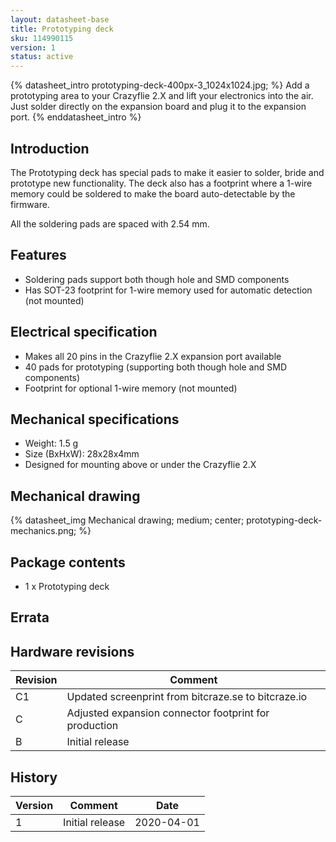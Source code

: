 ```yaml
---
layout: datasheet-base
title: Prototyping deck
sku: 114990115
version: 1
status: active
---
```


{% datasheet_intro prototyping-deck-400px-3_1024x1024.jpg; %}
Add a prototyping area to your Crazyflie 2.X and lift your electronics into the air.
Just solder directly on the expansion board and plug it to the expansion port.
{% enddatasheet_intro %}

## Introduction

The Prototyping deck has special pads to make it easier to solder, bride and prototype new
functionality. The deck also has a footprint
where a 1-wire memory could be soldered to make the board auto-detectable by the firmware.

All the soldering pads are spaced with 2.54 mm.

## Features

* Soldering pads support both though hole and SMD components
* Has SOT-23 footprint for 1-wire memory used for automatic detection (not mounted)

## Electrical specification

* Makes all 20 pins in the Crazyflie 2.X expansion port available
* 40 pads for prototyping (supporting both though hole and SMD components)
* Footprint for optional 1-wire memory (not mounted)

## Mechanical specifications

* Weight: 1.5 g
* Size (BxHxW): 28x28x4mm
* Designed for mounting above or under the Crazyflie 2.X

## Mechanical drawing

{% datasheet_img Mechanical drawing; medium; center; prototyping-deck-mechanics.png; %}

## Package contents

* 1 x Prototyping deck

## Errata

## Hardware revisions

| Revision | Comment |
| ------- | ------- |
| C1 | Updated screenprint from bitcraze.se to bitcraze.io |
| C | Adjusted expansion connector footprint for production |
| B | Initial release |

## History

| Version | Comment | Date |
| ------- | ------- | ---- |
| 1 | Initial release | 2020-04-01 |
